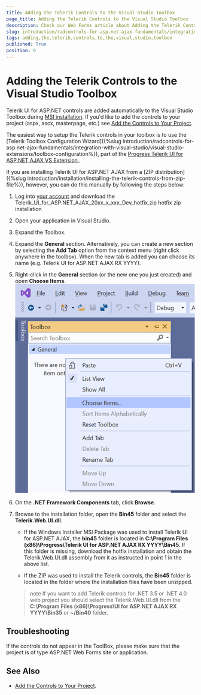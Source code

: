 ```yaml
---
title: Adding the Telerik Controls to the Visual Studio Toolbox
page_title: Adding the Telerik Controls to the Visual Studio Toolbox
description: Check our Web Forms article about Adding the Telerik Controls to the Visual Studio Toolbox.
slug: introduction/radcontrols-for-asp.net-ajax-fundamentals/integration-with-visual-studio/adding-the-telerik-controls-to-the-visual-studio-toolbox
tags: adding,the,telerik,controls,to,the,visual,studio,toolbox
published: True
position: 0
---
```


# Adding the Telerik Controls to the Visual Studio Toolbox

Telerik UI for ASP.NET controls are added automatically to the Visual Studio Toolbox during [MSI installation](https://docs.telerik.com/devtools/aspnet-ajax/installation/installing-the-telerik-controls-from-msi-file). If you'd like to add the controls to your project (aspx, ascx, masterpage, etc.) see [Add the Controls to Your Project](https://docs.telerik.com/devtools/aspnet-ajax/general-information/adding-the-telerik-controls-to-your-project).

The easiest way to setup the Telerik controls in your toolbox is to use the [Telerik Toolbox Configuration Wizard]({%slug introduction/radcontrols-for-asp.net-ajax-fundamentals/integration-with-visual-studio/visual-studio-extensions/toolbox-configuration%}), part of the [Progress Telerik UI for ASP.NET AJAX VS Extension
](https://marketplace.visualstudio.com/items?itemName=TelerikInc.TelerikASPNETAJAXVSExtensions).

If you are installing Telerik UI for ASP.NET AJAX from a [ZIP distribution]({%slug introduction/installation/installing-the-telerik-controls-from-zip-file%}), however, you can do this manually by following the steps below:

1. Log into [your account](https://www.telerik.com/account/product-download?product=RCAJAX) and download the Telerik_UI_for_ASP.NET_AJAX_20xx_x_xxx_Dev_hotfix.zip hotfix zip installation

1. Open your application in Visual Studio.

1. Expand the Toolbox.

1. Expand the **General** section. Alternatively, you can create a new section by selecting the **Add Tab** option from the context menu (right click anywhere in the toolbox). When the new tab is added you can choose its name (e.g. Telerik UI for ASP.NET AJAX RX YYYY).

1. Right-click in the **General** section (or the new one you just created) and open **Choose Items**.
![Choose Items in Visual Studio Toolbox](images/Visual_Studio_Choose_Items.png)

1. On the **.NET Framework Components** tab, click **Browse**.

1. Browse to the installation folder, open the **Bin45** folder and select the **Telerik.Web.UI.dll**.

	* If the Windows Installer MSI Package was used to install Telerik UI for ASP.NET AJAX, the **bin45**	folder is located in **C:\Program Files (x86)\Progress\Telerik UI for ASP.NET AJAX RX YYYY\Bin45**. If this folder is missing, download the hotfix installation and obtain the Telerik.Web.UI.dll assembly from it as instructed in point 1 in the above list.

	* If the ZIP was used to install the Telerik controls, the **Bin45** folder is located in the folder where the installation files have been unzipped.

	>note If you want to add Telerik controls for .NET 3.5 or .NET 4.0 web project you should select the Telerik.Web.UI.dll from the **C:\Program Files (x86)\Progress\UI for ASP.NET AJAX RX YYYY\Bin35** or **~/Bin40** folder.

## Troubleshooting

If the controls do not appear in the ToolBox, please make sure that the project is of type ASP.NET Web Forms site or application.

## See Also
 * [Add the Controls to Your Project](https://docs.telerik.com/devtools/aspnet-ajax/general-information/adding-the-telerik-controls-to-your-project).

